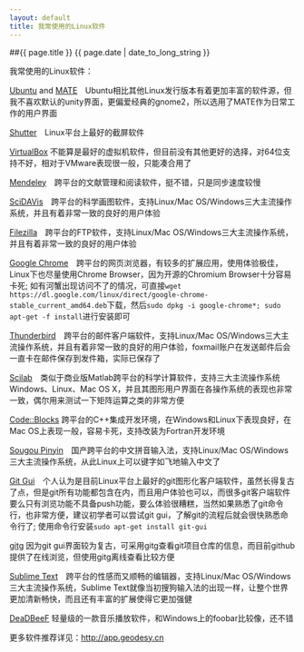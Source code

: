 ```yaml
---
layout: default
title: 我常使用的Linux软件
---
```

##{{ page.title }}
{{ page.date | date_to_long_string }}

我常使用的Linux软件：

[Ubuntu](http://www.ubuntu.com) and [MATE](http://mate-desktop.org)　Ubuntu相比其他Linux发行版本有着更加丰富的软件源，但我不喜欢默认的unity界面，更偏爱经典的gnome2，所以选用了MATE作为日常工作的用户界面

[Shutter](http://shutter-project.org)　Linux平台上最好的截屏软件

[VirtualBox](https://www.virtualbox.org) 不能算是最好的虚拟机软件，但目前没有其他更好的选择，对64位支持不好，相对于VMware表现很一般，只能凑合用了

[Mendeley](http://www.mendeley.com)　跨平台的文献管理和阅读软件，挺不错，只是同步速度较慢

[SciDAVis](http://scidavis.sourceforge.net)　跨平台的科学画图软件，支持Linux/Mac OS/Windows三大主流操作系统，并且有着非常一致的良好的用户体验

[Filezilla](https://filezilla-project.org)　跨平台的FTP软件，支持Linux/Mac OS/Windows三大主流操作系统，并且有着非常一致的良好的用户体验

[Google Chrome](http://www.google.com/chrome)</a>　跨平台的网页浏览器，有较多的扩展应用，使用体验极佳，Linux下也尽量使用Chrome Browser，因为开源的Chromium Browser十分容易卡死; 如有河蟹出现访问不了的情况，可直接`wget https://dl.google.com/linux/direct/google-chrome-stable_current_amd64.deb`下载，然后`sudo dpkg -i google-chrome*; sudo apt-get -f install`进行安装即可

[Thunderbird](https://www.mozilla.org/thunderbird)　跨平台的邮件客户端软件，支持Linux/Mac OS/Windows三大主流操作系统，并且有着非常一致的良好的用户体验，foxmail账户在发送邮件后会一直卡在邮件保存到发件箱，实际已保存了

[Scilab](http://www.scilab.org)　类似于商业版Matlab跨平台的科学计算软件，支持三大主流操作系统Windows、Linux、Mac OS X，并且其图形用户界面在各操作系统的表现也非常一致，偶尔用来测试一下矩阵运算之类的非常方便

[Code::Blocks](http://www.codeblocks.org) 跨平台的C++集成开发环境，在Windows和Linux下表现良好，在Mac OS上表现一般，容易卡死，支持改装为Fortran开发环境

[Sougou Pinyin](http://pinyin.sogou.com)　国产跨平台的中文拼音输入法，支持Linux/Mac OS/Windows三大主流操作系统，从此Linux上可以键字如飞地输入中文了

[Git Gui](https://www.kernel.org/pub/software/scm/git/docs)　个人认为是目前Linux平台上最好的git图形化客户端软件，虽然长得复古了点，但是git所有功能都包含在内，而且用户体验也可以，而很多git客户端软件要么只有浏览功能不具备push功能，要么体验很糟糕，当然如果熟悉了git命令行，也非常方便，建议初学者可以尝试git gui，了解git的流程后就会很快熟悉命令行了; 使用命令行安装`sudo apt-get install git-gui`

[gitg](https://git.gnome.org/browse/gitg) 因为git gui界面较为复古，可采用gitg查看git项目仓库的信息，而目前github提供了在线浏览，但使用gitg离线查看比较方便

[Sublime Text](http://www.sublimetext.com)　跨平台的性感而又顺畅的编辑器，支持Linux/Mac OS/Windows三大主流操作系统，Sublime Text就像当初搜狗输入法的出现一样，让整个世界更加清新畅快，而且还有丰富的扩展使得它更加强健

[DeaDBeeF](http://deadbeef.sourceforge.net)  轻量级的一款音乐播放软件，和Windows上的foobar比较像，还不错 

更多软件推荐详见：<http://app.geodesy.cn>

